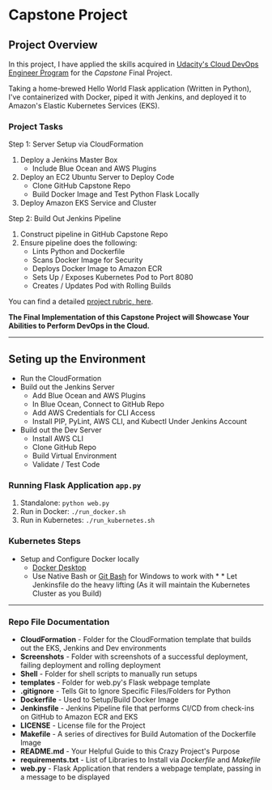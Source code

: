 # Capstone Project 

## Project Overview

In this project, I have applied the skills acquired in [Udacity's Cloud DevOps Engineer Program](https://www.udacity.com/course/cloud-dev-ops-nanodegree--nd9991) for the _Capstone_ Final Project. 

Taking a home-brewed Hello World Flask application (Written in Python), I've containerized with Docker, piped it with Jenkins, and deployed it to Amazon's Elastic Kubernetes Services (EKS).

### Project Tasks 

Step 1: Server Setup via CloudFormation
  1) Deploy a Jenkins Master Box
      * Include Blue Ocean and AWS Plugins
  2) Deploy an EC2 Ubuntu Server to Deploy Code
      * Clone GitHub Capstone Repo
      * Build Docker Image and Test Python Flask Locally
  3) Deploy Amazon EKS Service and Cluster

Step 2: Build Out Jenkins Pipeline
  1) Construct pipeline in GitHub Capstone Repo
  2) Ensure pipeline does the following:
      * Lints Python and Dockerfile
      * Scans Docker Image for Security
      * Deploys Docker Image to Amazon ECR
      * Sets Up / Exposes Kubernetes Pod to Port 8080
      * Creates / Updates Pod with Rolling Builds

You can find a detailed [project rubric, here](https://review.udacity.com/#!/rubrics/2577/view).

**The Final Implementation of this Capstone Project will Showcase Your Abilities to Perform DevOps in the Cloud.**

---

## Seting up the Environment

* Run the CloudFormation
* Build out the Jenkins Server
    * Add Blue Ocean and AWS Plugins
    * In Blue Ocean, Connect to GitHub Repo
    * Add AWS Credentials for CLI Access
    * Install PIP, PyLint, AWS CLI, and Kubectl Under Jenkins Account
* Build out the Dev Server
    * Install AWS CLI
    * Clone GitHub Repo
    * Build Virtual Environment
    * Validate / Test Code

### Running Flask Application `app.py`

1. Standalone:  `python web.py`
2. Run in Docker:  `./run_docker.sh`
3. Run in Kubernetes:  `./run_kubernetes.sh`

### Kubernetes Steps

* Setup and Configure Docker locally
  * [Docker Desktop](https://www.docker.com/products/docker-desktop)
  * Use Native Bash or [Git Bash](https://www.techoism.com/how-to-install-git-bash-on-windows/) for Windows to work with * * Let Jenkinsfile do the heavy lifting (As it will maintain the Kubernetes Cluster as you Build)

---

### Repo File Documentation

* **CloudFormation** - Folder for the CloudFormation template that builds out the EKS, Jenkins and Dev environments
* **Screenshots** - Folder with screenshots of a successful deployment, failing deployment and rolling deployment
* **Shell** - Folder for shell scripts to manually run setups
* **templates** - Folder for web.py's Flask webpage template
* **.gitignore** - Tells Git to Ignore Specific Files/Folders for Python
* **Dockerfile** - Used to Setup/Build Docker Image
* **Jenkinsfile** - Jenkins Pipeline file that performs CI/CD from check-ins on GitHub to Amazon ECR and EKS
* **LICENSE** - License file for the Project
* **Makefile** - A series of directives for Build Automation of the Dockerfile Image
* **README.md** - Your Helpful Guide to this Crazy Project's Purpose
* **requirements.txt** - List of Libraries to Install via _Dockerfile_ and _Makefile_
* **web.py** - Flask Application that renders a webpage template, passing in a message to be displayed

